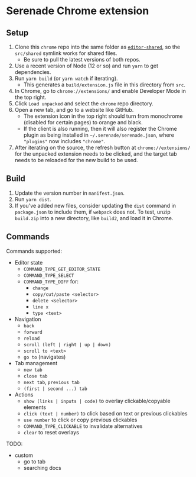 # Serenade Chrome extension

## Setup

1. Clone this `chrome` repo into the same folder as [`editor-shared`](https://github.com/serenadeai/editor-shared), so the `src/shared` symlink works for shared files.
    - Be sure to pull the latest versions of both repos.
2. Use a recent version of Node (12 or so) and run `yarn` to get dependencies.
3. Run `yarn build` (or `yarn watch` if iterating).
    - This generates a `build/extension.js` file in this directory from `src`.
4. In Chrome, go to `chrome://extensions/` and enable Developer Mode in the top right.
5. Click `Load unpacked` and select the `chrome` repo directory.
6. Open a new tab, and go to a website like GitHub.
    - The extension icon in the top right should turn from monochrome (disabled for certain pages) to orange and black.
    - If the client is also running, then it will also register the Chrome plugin as being installed in `~/.serenade/serenade.json`, where `"plugins"` now includes `"chrome"`.
7. After iterating on the source, the refresh button at `chrome://extensions/` for the unpacked extension needs to be clicked, and the target tab needs to be reloaded for the new build to be used.
    
## Build

1. Update the version number in `manifest.json`.
2. Run `yarn dist`.
3. If you've added new files, consider updating the `dist` command in `package.json` to include them, if `webpack` does not. To test, unzip `build.zip` into a new directory, like `build2`, and load it in Chrome.
    
## Commands

Commands supported:

- Editor state
    - `COMMAND_TYPE_GET_EDITOR_STATE`
    - `COMMAND_TYPE_SELECT`
    - `COMMAND_TYPE_DIFF` for:
      - `change`
      - `copy/cut/paste <selector>`
      - `delete <selector>`
      - `line x`
      - `type <text>`
- Navigation
    - `back`
    - `forward`
    - `reload`
    - `scroll (left | right | up | down)`
    - `scroll to <text>`
    - `go to` (navigates)
- Tab management
    - `new tab`
    - `close tab`
    - `next tab`, `previous tab`
    - `(first | second ...) tab`
- Actions
    - `show (links | inputs | code)` to overlay clickable/copyable elements
    - `click (text | number)` to click based on text or previous clickables
    - `use number` to click or copy previous clickables
    - `COMMAND_TYPE_CLICKABLE` to invalidate alternatives
    - `clear` to reset overlays
    
TODO:
- custom
    - go to tab
    - searching docs
